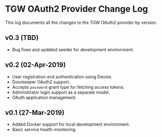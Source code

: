 # TGW OAuth2 Provider Change Log

This log documents all the changes to the TGW OAuth2 provider by version.

## v0.3 (TBD)

- Bug fixes and updated seeder for development environment.

## v0.2 (02-Apr-2019)

- User registration and authentication using Devise.
- Doorkeeper OAuth2 support.
- Accepts `password` grant type for fetching access tokens.
- Administrator login support as a separate model.
- OAuth application management.

## v0.1 (27-Mar-2019)

- Added Docker support for local development environment.
- Basic service health monitoring.
